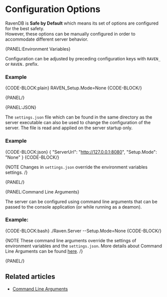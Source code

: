 # Configuration Options

RavenDB is **Safe by Default** which means its set of options are configured for the best safety.  
However, these options can be manually configured in order to accommodate different server behavior.

{PANEL:Environment Variables}

Configuration can be adjusted by preceding configuration keys with `RAVEN_` or `RAVEN.` prefix. 

### Example

{CODE-BLOCK:plain}
RAVEN_Setup.Mode=None
{CODE-BLOCK/}

{PANEL/}

{PANEL:JSON}

The `settings.json` file which can be found in the same directory as the server executable can also be used to change the configuration of the server. 
The file is read and applied on the server startup only.

### Example

{CODE-BLOCK:json}
{
    "ServerUrl": "http://127.0.0.1:8080",
    "Setup.Mode": "None"
}
{CODE-BLOCK/}

{NOTE Changes in `settings.json` override the environment variables settings. /}

{PANEL/}

{PANEL:Command Line Arguments}

The server can be configured using command line arguments that can be passed to the console application (or while running as a deamon).

### Example:

{CODE-BLOCK:bash}
./Raven.Server --Setup.Mode=None
{CODE-BLOCK/}

{NOTE These command line arguments override the settings of environment variables and the `settings.json`. More details about Command Line Arguments can be found [here](../../server/configuration/command-line-arguments). /}

{PANEL/}

## Related articles

- [Command Line Arguments](../../server/configuration/command-line-arguments)
